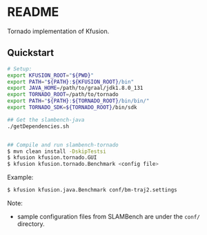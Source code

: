 # README #

Tornado implementation of Kfusion.

## Quickstart ##

```bash
# Setup:
export KFUSION_ROOT="${PWD}"
export PATH="${PATH}:${KFUSION_ROOT}/bin"
export JAVA_HOME=/path/to/graal/jdk1.8.0_131
export TORNADO_ROOT=/path/to/tornado
export PATH="${PATH}:${TORNADO_ROOT}/bin/bin/"
export TORNADO_SDK=${TORNADO_ROOT}/bin/sdk

## Get the slambench-java
./getDependencies.sh 


## Compile and run slambench-tornado
$ mvn clean install -DskipTestsi
$ kfusion kfusion.tornado.GUI
$ kfusion kfusion.tornado.Benchmark <config file>
```

Example:
```bash
$ kfusion kfusion.java.Benchmark conf/bm-traj2.settings 
```


Note: 
* sample configuration files from SLAMBench are under the `conf/` directory.
